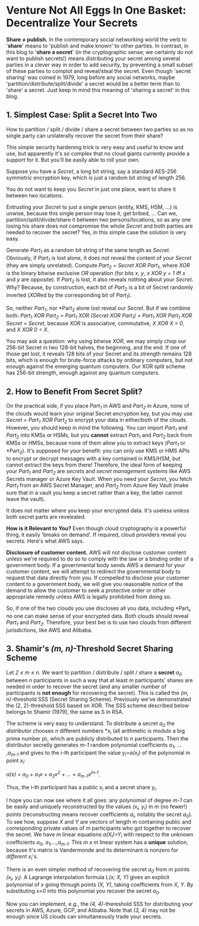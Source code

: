 # Venture Not All Eggs In One Basket: Decentralize Your Secrets

**Share &#x2260; publish.**
In the contemporary social networking world the verb to '**share**' means to
'publish and make known' to other parties. In contrast, in this blog to
'**share a secret**' (in the cryptographic sense; we certainly do not want to
publish secrets!) means distributing your secret among several parties in 
a clever way in order to add security,
by preventing a small subset of these parties to complot and reveal/steal
the secret. Even though 'secret sharing' was 
coined in 1979, long before any social networks, maybe
'partition/distribute/split/divide' a secret would be a better term than to
'share' a secret. Just keep in mind this meaning of 'sharing a secret' in this
blog.


## 1. Simplest Case: Split a Secret Into Two

How to partition / split / divide / share a secret between two parties so as 
no single party can unilaterally recover the secret from their share?

This simple security hardening trick is very easy and useful to know
and use, but apparently it's so complex that no cloud giants currently 
provide a support for it. But you'll be easily able to roll your own.

Suppose you have a *Secret*, a long bit string, say a standard AES-256
symmetric encryption key, which is just a random bit string of length 256. 

You do not want to keep you *Secret* in just one place, want to share it between 
two locations.

Entrusting your *Secret* to just a single person (entity, KMS, HSM, ...)
is unwise, because this single person may lose it, get bribed, ... Can
we, partition/split/divide/share it between two persons/locations, 
so as any one losing his share does not compromise the whole *Secret*
and both parties are needed to recover the secret? Yes, in this simple
case the solution is very easy.

Generate *Part<sub>1</sub>* as a random bit string of the same length 
as *Secret*. Obviously, if *Part<sub>1</sub>* is lost alone, 
it does not reveal the content of your 
*Secret* (they are simply unrelated). Compute 
*Part<sub>2</sub> = Secret XOR Part<sub>1</sub>*,
where *XOR* is the binary bitwise exclusive *OR* operation (for bits *x*, *y*,
*x XOR y = 1* iff *x* and *y* are opposite). If *Part<sub>2</sub>* 
is lost, it also
reveals nothing about your *Secret*. Why? Because, by construction, each bit
of *Part<sub>2</sub>* is a bit of Secret randomly inverted (*XOR*ed by the
corresponding bit of *Part<sub>1</sub>*).

So, neither *Part<sub>1</sub>*, nor *Part<sub>2</sub> 
alone lost reveal our *Secret*. But if we combine both: 
*Part<sub>1</sub> XOR Part<sub>2</sub> = Part<sub>1</sub> XOR 
(Secret XOR Part<sub>1</sub>) = Part<sub>1</sub>
XOR Part<sub>1</sub> XOR Secret = Secret*, because *XOR* is associative,
commutative, *X XOR X = 0*, and *X XOR 0 = X*.

You may ask a question: why using bitwise *XOR*, we may simply chop our
256-bit Secret in two 128-bit halves, the beginning, and the end. If
one of those get lost, it reveals 128 bits of your Secret and its
strength remains 128 bits, which is enough for brute-force attacks by
ordinary computers, but not enough against the emerging quantum
computers. Our XOR split scheme has 256-bit strength, enough against
any quantum computers.


## 2. How to Benefit From Secret Split?

On the practical side, if you place *Part<sub>1</sub>* in AWS
and *Part<sub>2</sub>* in Azure,
none of the clouds would learn your original Secret encryption key,
but you may use *Secret = Part<sub>1</sub> XOR Part<sub>2</sub>* 
to encrypt your data in
either/both of the clouds. However, you should keep in mind the
following. You can import *Part<sub>1</sub>* and 
*Part<sub>2</sub>* into KMSs or HSMs, but you
**cannot** extract *Part<sub>1</sub>* and *Part<sub>2</sub>* 
back from KMSs or HMSs, because none of
them allow you to extract keys (*Part<sub>1</sub>* or 
*Part<sub>2</sub>). It's supposed for
your benefit: you can only use KMS or HMS APIs to encrypt or decrypt
messages with a key contained in KMS/HSM, but cannot extract the keys from
there! Therefore, the ideal form of keeping your *Part<sub>1</sub>* 
and *Part<sub>2</sub>* are
*secrets* and *secret management systems* like AWS Secrets manager or Azure
Key Vault. When you need your *Secret*, you fetch 
*Part<sub>1</sub>* from an AWS
Secret Manager, and *Part<sub>2</sub>* from 
Azure Key Vault (make sure that in a
vault you keep a secret rather than a key, the latter cannot leave the
vault).

It does not matter where you keep your encrypted data. It's useless
unless both secret parts are revelealed.


**How is it Relevant to You?**
Even though cloud cryptography is a powerful thing, it easily 
'breaks on demand'. If
required, cloud providers reveal you secrets. Here's what AWS says.


**Disclosure of customer content.**
AWS will not disclose customer content unless we're required to do so
to comply with the law or a binding order of a government body. If a
governmental body sends AWS a demand for your customer content, we
will attempt to redirect the governmental body to request that data
directly from you. If compelled to disclose your customer content to a
government body, we will give you reasonable notice of the demand to
allow the customer to seek a protective order or other appropriate
remedy unless AWS is legally prohibited from doing so.

So, if one of the two clouds you use discloses all you data, including
*Part<sub>i</sub>, no one can make sense of your encrypted data. Both clouds
should reveal *Part<sub>1</sub>* and *Part<sub>2<sub>*. 
Therefore, your best bet is to use two
clouds from different jurisdictions, like AWS and Alibaba.


## 3. Shamir's *(m, n)*-Threshold Secret Sharing Scheme

Let *2 &#x2264; m &#x2264; n*. We want to partition / distribute / 
split / share a **secret** *a<sub>0</sub>* between *n* participants 
in such a way that at least *m*
participants' shares are needed in order to recover the secret (and
any smaller number of participants is **not enough** for recovering the
secret). This is called the *(m, n)*-threshold SSS (Secret Sharing
Scheme). Previously we've demonstrated the (2, 2)-threshold SSS based
on XOR. The SSS scheme described below belongs to Shamir (1979), the
same as S in RSA.

The scheme is very easy to understand. To distribute a secret 
*a<sub>0</sub>* the
*distributor* chooses *n* different numbers *x<sub>i</sub> (all 
arithmetic is modulo a big prime number *p*), which are publicly
distributed to *n* participants. Then the distributor secretly
generates *m-1* random polynomial coefficients 
*a<sub>1</sub>, ... ,a<sub>m-1</sub>* and gives
to the *i*-th participant the value 
*y<sub>i</sub>=a(x<sub>i</sub>)* of the polynomial in point 
*x<sub>i</sub>*:

*a(x) = a<sub>0</sub> + a<sub>1</sub>x + a<sub>2</sub>x<sup>2</sup> + ... + 
a<sub>m-1</sub>x<sup>m-1</sup>*.

Thus, the i-th participant has a public x<sub>i</sub> and a secret 
share y<sub>i</sub>.

I hope you can now see where it all goes: any polynomial of degree *m-1* 
can be easily and uniquely reconstructed by the values 
*(x<sub>i</sub>, y<sub>i</sub>)* in *m* (no fewer!) points 
(reconstructing means recover coefficients *a<sub>i</sub>*, notably
the secret *a<sub>0</sub>*). To see how, suppose *X* and *Y* are vectors of
length m containing public and corresponding private values of *m*
participants who got together to recover the secret. We have *m*
linear equations *a(X<sub>i</sub>)=Y<sub>i</sub>* with respect 
to the unknown coefficients
*a<sub>0</sub>, a<sub>1</sub>,...,a<sub>m-1</sub>*. This *m x m* 
linear system has a **unique** solution,
because it's matrix is Vandermonde and its determinant is nonzero for
*different* *x<sub>i</sub>*'s.

There is an even simpler method of recovering the secret *a<sub>0</sub>* 
from *m* points *(x<sub>i</sub>, y<sub>i</sub>)*. 
A Lagrange interpolation formula *L(x; X, Y)* gives
an explicit polynomial of *x* going through points *(X, Y)*, taking
coefficients from *X*, *Y*. By substituting *x=0* into this polynomial
you recover the secret *a<sub>0</sub>*.

Now you can implement, e.g., the *(4, 4)*-thereshold SSS for distributing 
your secrets in AWS, Azure, GCP, and Alibaba. Note that *(3, 4)* may not be 
enough since US clouds can simultaneously trade your secrets.
